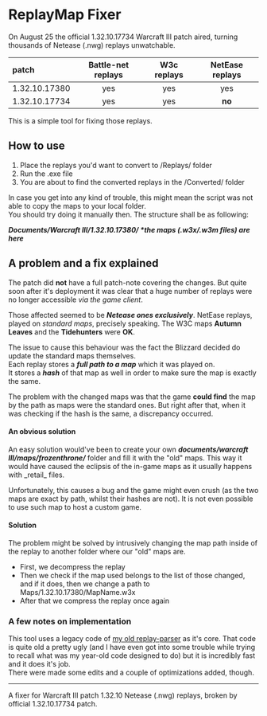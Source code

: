 # ReplayMap Fixer
On August 25 the official 1.32.10.17734 Warcraft III patch aired, turning thousands of Netease (.nwg) replays unwatchable.

patch | Battle-net replays | W3c replays | NetEase replays
:---- | :----------------: | :---------: | :-------------:
1.32.10.17380 | yes | yes | yes
1.32.10.17734 | yes | yes | **no**

This is a simple tool for fixing those replays.

## How to use
1. Place the replays you'd want to convert to /Replays/ folder
2. Run the .exe file
3. You are about to find the converted replays in the /Converted/ folder

In case you get into any kind of trouble, this might mean the script was not able to copy the maps to your local folder.  
You should try doing it manually then. The structure shall be as following:  


***Documents/Warcraft III/1.32.10.17380/ \*the maps (.w3x/.w3m files) are here***


## A problem and a fix explained
The patch did **not** have a full patch-note covering the changes. But quite soon after it's deployment it was clear that
a huge number of replays were no longer accessible *via the game client*.  

Those affected seemed to be ***Netease ones exclusively***. NetEase replays, played on *standard maps*, precisely speaking. The W3C maps **Autumn Leaves**
and the **Tidehunters** were **OK**.

The issue to cause this behaviour was the fact the Blizzard decided do update the standard maps themselves.  
Each replay stores a ***full path to a map*** which it was played on.  
It stores a ***hash*** of that map as well in order to make sure the map is exactly the same.

The problem with the changed maps was that the game **could find** the map by the path as maps were the standard ones. But right after that,
when it was checking if the hash is the same, a discrepancy occurred.

#### An obvious solution
An easy solution would've been to create your own ***documents/warcraft III/maps/frozenthrone/*** folder and fill it with the "old" maps. 
This way it would have caused the eclipsis of the in-game maps as it usually happens with \_retail\_ files.

Unfortunately, this causes a bug and the game might even crush (as the two maps are exact by path, whilst their hashes are not). It is
not even possible to use such map to host a custom game. 

#### Solution
The problem might be solved by intrusively changing the map path inside of the replay to another folder where our "old" maps are.
- First, we decompress the replay
- Then we check if the map used belongs to the list of those changed, and if it does, then we change a path to Maps/1.32.10.17380/MapName.w3x
- After that we compress the replay once again

### A few notes on implementation
This tool uses a legacy code of [my old replay-parser](https://github.com/l-Fingon-l/ReplayParser) as it's core. 
That code is quite old a pretty ugly (and I have even got into some trouble while trying to recall what was my year-old code designed to do)
but it is incredibly fast and it does it's job.  
There were made some edits and a couple of optimizations added, though.

---
A fixer for Warcraft III patch 1.32.10 Netease (.nwg) replays, broken by official 1.32.10.17734 patch.
